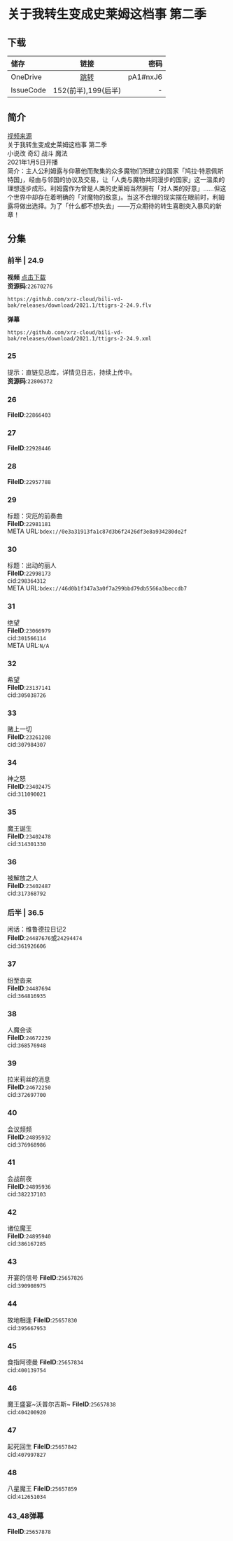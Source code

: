 # 关于我转生变成史莱姆这档事 第二季

## 下载

储存 | 链接 | 密码
:----------- | :-----------: | -----------:
 OneDrive | [跳转](https://xrzcloud-my.sharepoint.com/:f:/g/personal/xrz_xrzyun_ml/EqJNSBVy1FJAuIuDf4hRM_UBpXkYYhGDULKPfKo4iIBFgg?e=Ut9HDw) | pA1#nxJ6
 IssueCode | 152(前半),199(后半) | -

## 简介

[视频来源](https://www.bilibili.com/bangumi/media/md28231812/)  
关于我转生变成史莱姆这档事 第二季  
小说改 奇幻 战斗 魔法  
2021年1月5日开播  
简介：主人公利姆露与仰慕他而聚集的众多魔物们所建立的国家「鸠拉·特恩佩斯特国」，经由与邻国的协议及交易，让「人类与魔物共同漫步的国家」这一温柔的理想逐步成形。利姆露作为曾是人类的史莱姆当然拥有「对人类的好意」……但这个世界中却存在着明确的「对魔物的敌意」。当这不合理的现实摆在眼前时，利姆露将做出选择。为了「什么都不想失去」——万众期待的转生喜剧突入暴风的新章！  

## 分集

### 前半 | 24.9

**视频**   [点击下载](https://github.com/xrz-cloud/bili-vd-bak/releases/download/2021.1/ttigrs-2-24.9.flv)  
**资源码**:`22670276`

```
https://github.com/xrz-cloud/bili-vd-bak/releases/download/2021.1/ttigrs-2-24.9.flv
```

**弹幕**

```
https://github.com/xrz-cloud/bili-vd-bak/releases/download/2021.1/ttigrs-2-24.9.xml
```

### 25

提示：直链见总库，详情见日志，持续上传中。  
**资源码**:`22806372`

### 26

**FileID**:`22866403`

### 27

**FileID**:`22928446`

### 28

**FileID**:`22957788`

### 29

标题：灾厄的前奏曲  
**FileID**:`22981181`  
META URL:`bdex://0e3a31913fa1c87d3b6f2426df3e8a934280de2f`  

### 30

标题：出动的丽人  
**FileID**:`22998173`  
cid:`298364312`  
META URL:`bdex://46d0b1f347a3a0f7a299bbd79db5566a3beccdb7`  

### 31

绝望  
**FileID**:`23066979`  
cid:`301566114`  
META URL:`N/A`  

### 32

希望  
**FileID**:`23137141`  
cid:`305038726`  

### 33

赌上一切  
**FileID**:`23261208`  
cid:`307984307`  

### 34

神之怒  
**FileID**:`23402475`  
cid:`311090021`  

### 35

魔王诞生  
**FileID**:`23402478`  
cid:`314301330`  

### 36

被解放之人  
**FileID**:`23402487`  
cid:`317368792`  

### 后半 | 36.5

闲话：维鲁德拉日记2  
**FileID**:`24487676`或`24294474`  
cid:`361926606`  

### 37

纷至沓来  
**FileID**:`24487694`  
cid:`364816935`  

### 38

人魔会谈  
**FileID**:`24672239`  
cid:`368576948`  

### 39

拉米莉丝的消息  
**FileID**:`24672250`  
cid:`372697700`  

### 40

会议频频  
**FileID**:`24895932`  
cid:`376968986`  

### 41

会战前夜  
**FileID**:`24895936`  
cid:`382237103`  

### 42

诸位魔王  
**FileID**:`24895940`  
cid:`386167285`  

### 43

开宴的信号
**FileID**:`25657826`  
cid:`390908975`  

### 44

故地相逢
**FileID**:`25657830`  
cid:`395667953`  

### 45

食指阿德曼
**FileID**:`25657834`  
cid:`400139754`  

### 46

魔王盛宴~沃普尔吉斯~
**FileID**:`25657838`  
cid:`404200920`  

### 47

起死回生
**FileID**:`25657842`  
cid:`407997827`  

### 48

八星魔王
**FileID**:`25657859`  
cid:`412651034`  

### 43_48弹幕

**FileID**:`25657878`  
